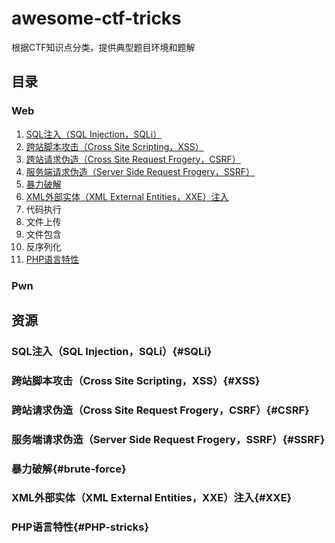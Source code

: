 # awesome-ctf-tricks
根据CTF知识点分类，提供典型题目环境和题解

## 目录

### Web

1. [SQL注入（SQL Injection，SQLi）](#sqli)
2. [跨站脚本攻击（Cross Site Scripting，XSS）](#XSS)
3. [跨站请求伪造（Cross Site Request Frogery，CSRF）](#CSRF)
4. [服务端请求伪造（Server Side Request Frogery，SSRF）](#SSRF)
5. [暴力破解](#brute-force)
6. [XML外部实体（XML External Entities，XXE）注入](#XXE)
7. 代码执行
8. 文件上传
9. 文件包含
10. 反序列化
11. [PHP语言特性](#PHP-stricks)

### Pwn

## 资源

### SQL注入（SQL Injection，SQLi）{#SQLi}

### 跨站脚本攻击（Cross Site Scripting，XSS）{#XSS}

### 跨站请求伪造（Cross Site Request Frogery，CSRF）{#CSRF}

### 服务端请求伪造（Server Side Request Frogery，SSRF）{#SSRF}

### 暴力破解{#brute-force}

### XML外部实体（XML External Entities，XXE）注入{#XXE}

### PHP语言特性{#PHP-stricks}
